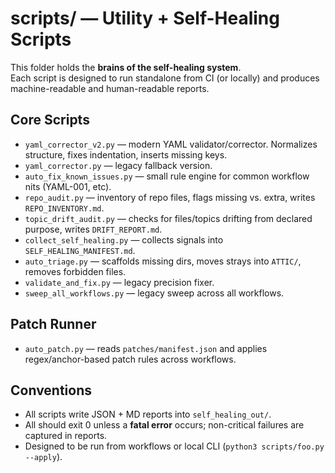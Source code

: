 # scripts/ — Utility + Self-Healing Scripts

This folder holds the **brains of the self-healing system**.  
Each script is designed to run standalone from CI (or locally) and produces
machine-readable and human-readable reports.

## Core Scripts

- `yaml_corrector_v2.py` — modern YAML validator/corrector. Normalizes structure, fixes indentation, inserts missing keys.
- `yaml_corrector.py` — legacy fallback version.
- `auto_fix_known_issues.py` — small rule engine for common workflow nits (YAML-001, etc).
- `repo_audit.py` — inventory of repo files, flags missing vs. extra, writes `REPO_INVENTORY.md`.
- `topic_drift_audit.py` — checks for files/topics drifting from declared purpose, writes `DRIFT_REPORT.md`.
- `collect_self_healing.py` — collects signals into `SELF_HEALING_MANIFEST.md`.
- `auto_triage.py` — scaffolds missing dirs, moves strays into `ATTIC/`, removes forbidden files.
- `validate_and_fix.py` — legacy precision fixer.
- `sweep_all_workflows.py` — legacy sweep across all workflows.

## Patch Runner

- `auto_patch.py` — reads `patches/manifest.json` and applies regex/anchor-based patch rules across workflows.

## Conventions

- All scripts write JSON + MD reports into `self_healing_out/`.
- All should exit 0 unless a **fatal error** occurs; non-critical failures are captured in reports.
- Designed to be run from workflows or local CLI (`python3 scripts/foo.py --apply`).
